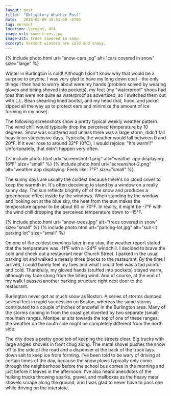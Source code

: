 ```yaml
---
layout: post
title:  "Obligatory Weather Post"
date:   2015-02-09 18:51:00 -0700
tag: vermont
location: Vermont, USA
image-url: snow-trees.jpg
image-alt: trees covered in snow
excerpt: Vermont winters are cold and snowy.
---
```

<div class='img-gallery'>
{% include photo.html url="snow-cars.jpg" alt="cars covered in snow" size="large" %}
</div>

Winter in Burlington is cold! Although I don't know why that would be a surprise to anyone. I was very glad to have my long down coat - the only things I then had to worry about were my hands (problem solved by wearing gloves and being shoved into pockets), my feet (my "waterproof" shoes had toes that were not quite as waterproof as advertised, so I switched them out with L.L. Bean shearling lined boots), and my head (hat, hood, and jacket zipped all the way up to protect ears and minimize the amount of ice forming in my nose).

The following screenshots show a pretty typical weekly weather pattern. The wind chill would typically drop the perceived temperature by 10 degrees. Snow was scattered and unless there was a large storm, didn't fall heavily on successive days. Typically, the weather would fall between 0 and 20°F. If it ever rose to around 32°F (0°C), I would rejoice: "It's warm!!" Unfortunately, that didn't happen very often.

<div class='img-gallery'>
{% include photo.html url="screenshot-1.png" alt="weather app displaying: 16°F" size="small" %}
{% include photo.html url="screenshot-2.png" alt="weather app displaying: Feels like: 7°F" size="small" %}
</div>

The sunny days are usually the coldest because there's no cloud cover to keep the warmth in. It's often deceiving to stand by a window on a really sunny day. The sun reflects brightly off of the snow and produces a greenhouse effect inside by the windows. When standing by the window and looking out at the blue sky, the heat from the sun makes the temperature appear to be about 60 or 70°F. In reality, it might be -7°F with the wind chill dropping the perceived temperature down to -15°F.

<div class='img-gallery'>
{% include photo.html url="snow-trees.jpg" alt="trees covered in snow" size="small" %}
{% include photo.html url="parking-lot.jpg" alt="sun-lit parking lot" size="small" %}
</div>

On one of the coldest evenings later in my stay, the weather report stated that the temperature was -11°F with a -24°F windchill. I decided to brave the cold and check out a restaurant near Church Street. I parked in the usual parking lot and walked a measly three blocks to the restaurant. By the time I arrived, I could barely feel my toes and what I could feel was a tad painful and cold. Thankfully, my gloved hands (stuffed into pockets) stayed warm, although my face stung from the biting wind. And of course, at the end of my walk I passed another parking structure right next door to the restaurant.

Burlington never got as much snow as Boston. A series of storms dumped several feet in rapid succession on Boston, whereas the same storms contributed to a couple of inches of snowfall in the Burlington area. Many of the storms coming in from the coast get diverted by two separate (small) mountain ranges. Montpelier sits towards the top of one of these ranges; the weather on the south side might be completely different from the north side.

The city does a pretty good job of keeping the streets clear. Big trucks with large angled shovels in front chug along. The metal shovel pushes the snow off to the side of the road and a dispenser at the back of the truck lays down salt to keep ice from forming. I've been told to be wary of driving at certain times of the day, because the snow plows typically only come through the neighborhood before the school bus comes in the morning and just before it leaves in the afternoon. I've also heard anecdotes of the hulking trucks throwing sparks, gravel, and mailboxes as the heavy metal shovels scrape along the ground, and I was glad to never have to pass one while driving on the interstate.

